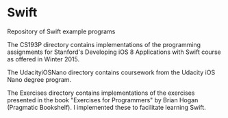 # Swift
Repository of Swift example programs

The CS193P directory contains implementations of the programming assignments for Stanford's Developing iOS 8 Applications with Swift course as offered in Winter 2015.

The UdacityiOSNano directory contains coursework from the Udacity iOS Nano degree program.

The Exercises directory contains implementations of the exercises presented in the book "Exercises for Programmers" by Brian Hogan (Pragmatic Bookshelf).  I implemented these to facilitate learning Swift. 
